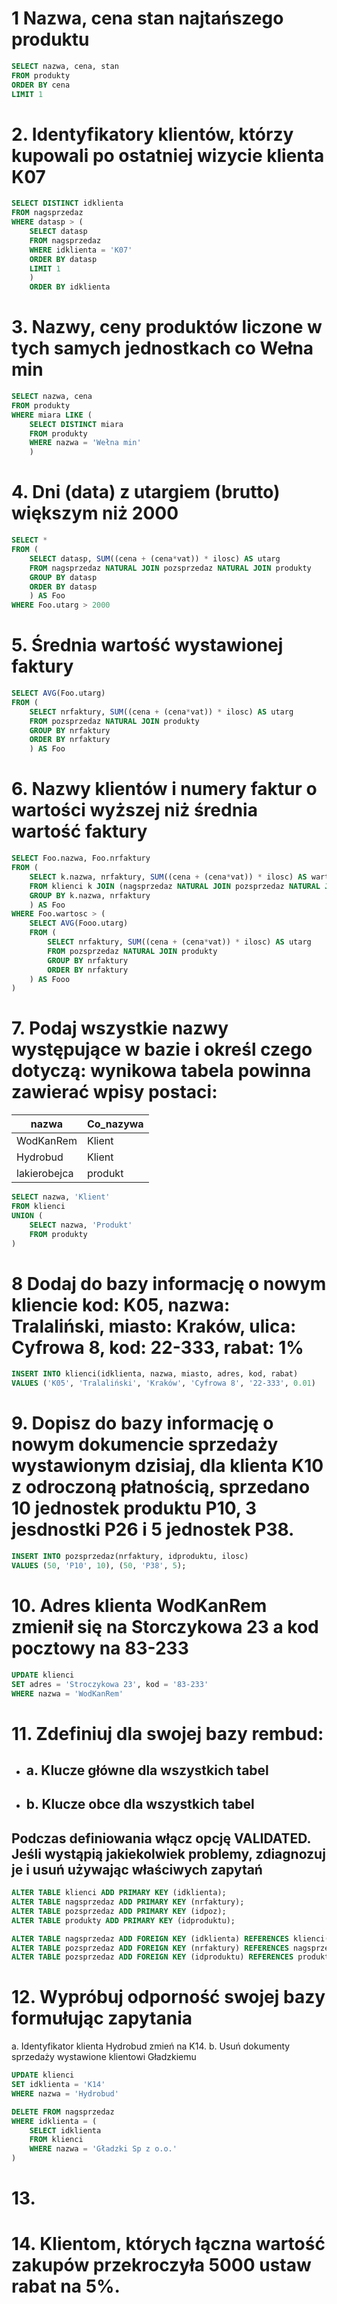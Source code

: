 # 1 Nazwa, cena stan najtańszego produktu
```SQL
SELECT nazwa, cena, stan
FROM produkty
ORDER BY cena
LIMIT 1
```
# 2. Identyfikatory klientów, którzy kupowali po ostatniej wizycie klienta K07
```SQL
SELECT DISTINCT idklienta
FROM nagsprzedaz
WHERE datasp > (
	SELECT datasp
	FROM nagsprzedaz
	WHERE idklienta = 'K07'
	ORDER BY datasp
	LIMIT 1
	)
	ORDER BY idklienta
```
# 3. Nazwy, ceny produktów liczone w tych samych jednostkach co Wełna min
```SQL
SELECT nazwa, cena
FROM produkty
WHERE miara LIKE (
	SELECT DISTINCT miara
	FROM produkty
	WHERE nazwa = 'Wełna min'
	)
```
# 4. Dni (data) z utargiem (brutto) większym niż 2000
```SQL
SELECT *
FROM (
	SELECT datasp, SUM((cena + (cena*vat)) * ilosc) AS utarg
	FROM nagsprzedaz NATURAL JOIN pozsprzedaz NATURAL JOIN produkty
	GROUP BY datasp
	ORDER BY datasp
	) AS Foo
WHERE Foo.utarg > 2000
```
# 5. Średnia wartość wystawionej faktury
```SQL
SELECT AVG(Foo.utarg)
FROM (
	SELECT nrfaktury, SUM((cena + (cena*vat)) * ilosc) AS utarg
	FROM pozsprzedaz NATURAL JOIN produkty
	GROUP BY nrfaktury
	ORDER BY nrfaktury
	) AS Foo
```
# 6. Nazwy klientów i numery faktur o wartości wyższej niż średnia wartość faktury
```SQL
SELECT Foo.nazwa, Foo.nrfaktury
FROM (
	SELECT k.nazwa, nrfaktury, SUM((cena + (cena*vat)) * ilosc) AS wartosc
	FROM klienci k JOIN (nagsprzedaz NATURAL JOIN pozsprzedaz NATURAL JOIN produkty) USING (idklienta)
	GROUP BY k.nazwa, nrfaktury
	) AS Foo
WHERE Foo.wartosc > (
	SELECT AVG(Fooo.utarg)
	FROM (
		SELECT nrfaktury, SUM((cena + (cena*vat)) * ilosc) AS utarg
		FROM pozsprzedaz NATURAL JOIN produkty
		GROUP BY nrfaktury
		ORDER BY nrfaktury
	) AS Fooo
)
```
# 7. Podaj wszystkie nazwy występujące w bazie i określ czego dotyczą: wynikowa tabela powinna zawierać wpisy postaci:
|nazwa | Co_nazywa|
|-------|--------|
|WodKanRem | Klient|
|Hydrobud | Klient|
|lakierobejca | produkt|
```SQL
SELECT nazwa, 'Klient'
FROM klienci
UNION (
	SELECT nazwa, 'Produkt'
	FROM produkty
)
```
# 8 Dodaj do bazy informację o nowym kliencie kod: K05, nazwa: Tralaliński, miasto: Kraków, ulica: Cyfrowa 8, kod: 22-333, rabat: 1%
```SQL
INSERT INTO klienci(idklienta, nazwa, miasto, adres, kod, rabat)
VALUES ('K05', 'Tralaliński', 'Kraków', 'Cyfrowa 8', '22-333', 0.01)
```
# 9. Dopisz do bazy informację o nowym dokumencie sprzedaży wystawionym dzisiaj, dla klienta K10 z odroczoną płatnością, sprzedano 10 jednostek produktu P10, 3 jesdnostki P26 i 5 jednostek P38.
```SQL
INSERT INTO pozsprzedaz(nrfaktury, idproduktu, ilosc)
VALUES (50, 'P10', 10), (50, 'P38', 5);
```
# 10. Adres klienta WodKanRem zmienił się na Storczykowa 23 a kod pocztowy na 83-233
```SQL
UPDATE klienci
SET adres = 'Stroczykowa 23', kod = '83-233'
WHERE nazwa = 'WodKanRem'
```
# 11. Zdefiniuj dla swojej bazy rembud:
- ## a. Klucze główne dla wszystkich tabel
- ## b. Klucze obce dla wszystkich tabel
## Podczas definiowania włącz opcję VALIDATED. Jeśli wystąpią jakiekolwiek problemy, zdiagnozuj je i usuń używając właściwych zapytań
```SQL
ALTER TABLE klienci ADD PRIMARY KEY (idklienta);
ALTER TABLE nagsprzedaz ADD PRIMARY KEY (nrfaktury);
ALTER TABLE pozsprzedaz ADD PRIMARY KEY (idpoz);
ALTER TABLE produkty ADD PRIMARY KEY (idproduktu);

ALTER TABLE nagsprzedaz ADD FOREIGN KEY (idklienta) REFERENCES klienci(idklienta)
ALTER TABLE pozsprzedaz ADD FOREIGN KEY (nrfaktury) REFERENCES nagsprzedaz(nrfaktury)
ALTER TABLE pozsprzedaz ADD FOREIGN KEY (idproduktu) REFERENCES produkty(idproduktu)
```
# 12. Wypróbuj odporność swojej bazy formułując zapytania
a. Identyfikator klienta Hydrobud zmień na K14.
b. Usuń dokumenty sprzedaży wystawione klientowi Gładzkiemu
```SQL
UPDATE klienci
SET idklienta = 'K14'
WHERE nazwa = 'Hydrobud'

DELETE FROM nagsprzedaz
WHERE idklienta = (
	SELECT idklienta
	FROM klienci
	WHERE nazwa = 'Gładzki Sp z o.o.'
)
```
# 13. 
# 14. Klientom, których łączna wartość zakupów przekroczyła 5000 ustaw rabat na 5%.
```SQL

```